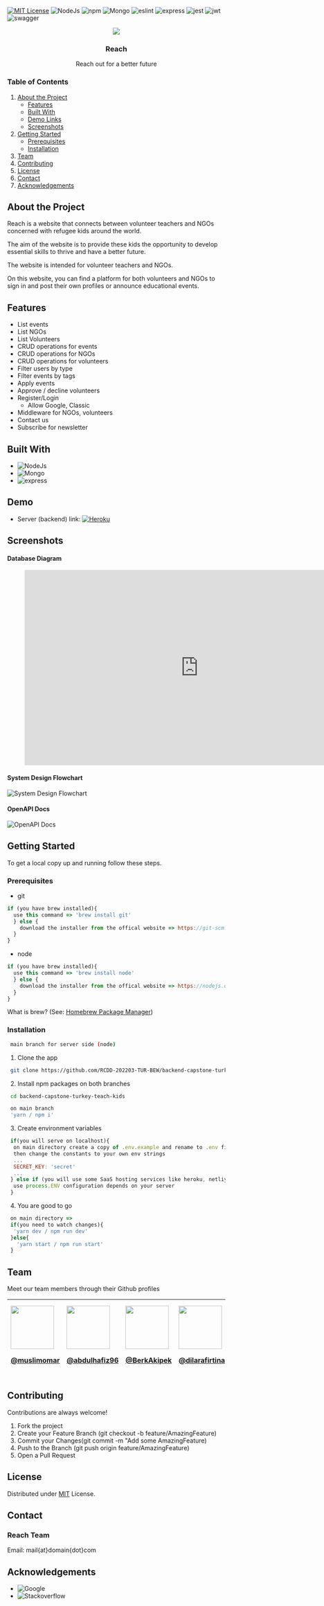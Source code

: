 
[![MIT License](https://img.shields.io/badge/License-MIT-green.svg)](https://choosealicense.com/licenses/mit/)
![NodeJs](https://img.shields.io/badge/Node.js-339933?style=for-the-badge&logo=nodedotjs&logoColor=white)
![npm](https://img.shields.io/badge/npm-CB3837?style=for-the-badge&logo=npm&logoColor=white)
![Mongo](https://img.shields.io/badge/MongoDB-4EA94B?style=for-the-badge&logo=mongodb&logoColor=white)
![eslint](https://img.shields.io/badge/eslint-3A33D1?style=for-the-badge&logo=eslint&logoColor=white)
![express](https://img.shields.io/badge/Express.js-000000?style=for-the-badge&logo=express&logoColor=white)
![jest](https://img.shields.io/badge/Jest-C21325?style=for-the-badge&logo=jest&logoColor=white)
![jwt]( 	https://img.shields.io/badge/JWT-000000?style=for-the-badge&logo=JSON%20web%20tokens&logoColor=white)
![swagger](https://img.shields.io/badge/Swagger-85EA2D?style=for-the-badge&logo=Swagger&logoColor=white)

<div align="center">
  <img src="https://img.freepik.com/free-vector/social-team-helping-charity-sharing-hope_74855-6660.jpg?w=740&t=st=1660832756~exp=1660833356~hmac=2bfd07cb5fac91f98af21b6034a0e23470b91a4e5006c6b392d7e58a02a5e3f" />

  ### Reach
  Reach out for a better future
</div>

### Table of Contents  
1. [About the Project](#about)  
    - [Features](#features)
    - [Built With](#builtwith)
    - [Demo Links](#demo)
    - [Screenshots](#screenshots)
2. [Getting Started](#gettingStarted)  
    - [Prerequisites](#prerequisites)
    - [Installation](#installation)
3. [Team](#team) 
4. [Contributing](#contributing) 
5. [License](#license) 
6. [Contact](#contact) 
7. [Acknowledgements](#acknowledgements) 

<a name="about"></a>
##  About the Project 

Reach is a website that connects between volunteer teachers and NGOs concerned with refugee kids around the world. 

The aim of the website is to provide these kids the opportunity to develop essential skills to thrive and have a better future.

The website is intended for volunteer teachers and NGOs.

On this website, you can find a platform for both volunteers and NGOs to sign in and post their own profiles or announce educational events. 



<a name="features"></a>
## Features

- List events
- List NGOs
- List Volunteers
- CRUD operations for events
- CRUD operations for NGOs
- CRUD operations for volunteers
- Filter users by type
- Filter events by tags
- Apply events 
- Approve / decline volunteers
- Register/Login
  - Allow Google, Classic
- Middleware for NGOs, volunteers
- Contact us 
- Subscribe for newsletter

<a name="builtwith"></a>
## Built With

- ![NodeJs](https://img.shields.io/badge/Node.js-339933?style=for-the-badge&logo=nodedotjs&logoColor=white)
- ![Mongo](https://img.shields.io/badge/MongoDB-4EA94B?style=for-the-badge&logo=mongodb&logoColor=white)
- ![express](https://img.shields.io/badge/Express.js-000000?style=for-the-badge&logo=express&logoColor=white)

<a name="demo"></a>
## Demo

- Server (backend) link: [![Heroku](https://img.shields.io/badge/Heroku-430098?style=for-the-badge&logo=heroku&logoColor=white)](https://reach-capstone.herokuapp.com/api-docs/#/)

<a name="screenshots"></a>
## Screenshots

#### Database Diagram
<figure><iframe style="border: 1px solid rgba(0, 0, 0, 0.1);" width="800" height="450" src="https://www.figma.com/embed?embed_host=share&url=https%3A%2F%2Fwww.figma.com%2Ffile%2Fhu2oVZwkmycLuqlkBqN92Y%2FDatabase-(Copy)%3Fnode-id%3D0%253A1" allowfullscreen></iframe></figure>

#### System Design Flowchart
![System Design Flowchart](https://i.ibb.co/wgfS90j/system.png)

#### OpenAPI Docs
![OpenAPI Docs](https://i.ibb.co/6BBm6Qx/swagger.png)

<a name="gettingStarted"></a>
##  Getting Started
To get a local copy up and running follow these steps.

<a name="prerequisites"></a>
### Prerequisites

- git

```javascript
if (you have brew installed){
  use this command => 'brew install git'
  } else {
    download the installer from the offical website => https://git-scm.com/downloads
  }
}
```

- node

```javascript
if (you have brew installed){
  use this command => 'brew install node'
  } else {
    download the installer from the offical website => https://nodejs.org/en/
  }
}
```

What is brew? (See: [Homebrew Package Manager](https://brew.sh/index_tr))

<a name="installation"></a>
### Installation

```bash
 main branch for server side (node)
```

1. Clone the app
```bash
 git clone https://github.com/RCDD-202203-TUR-BEW/backend-capstone-turkey-teach-kids.git
```

2. Install npm packages on both branches
```bash
 cd backend-capstone-turkey-teach-kids
```
```bash
 on main branch
 'yarn / npm i'
```

3. Create environment variables 
```javascript
 if(you will serve on localhost){
  on main directory create a copy of .env.example and rename to .env file
  then change the constants to your own env strings
  ...
  SECRET_KEY: 'secret'
  ...
 } else if (you will use some SaaS hosting services like heroku, netliy etc){
  use process.ENV configuration depends on your server
 }
```
4. You are good to go
```js
 on main directory =>
 if(you need to watch changes){
  'yarn dev / npm run dev'
 }else{
   'yarn start / npm run start'
 }
```
<a name="team"></a>
## Team
Meet our team members through their Github profiles


| <img width="100px" src="https://ca.slack-edge.com/T038H554JTZ-U039S4DU46S-001949f870b8-512" /><p>[@muslimomar](https://github.com/muslimomar)</p>  | <img width="100px" src="https://avatars.githubusercontent.com/u/102875952?v=4" />  <p>[@abdulhafiz96](https://github.com/abdulhafiz96)</p>   | <img width="100px" src="https://avatars.githubusercontent.com/u/38300766?v=4" /> <p>[@BerkAkipek](https://github.com/BerkAkipek)</p> | <img width="100px" src="https://ca.slack-edge.com/T038H554JTZ-U038XP28FN2-5020e687f427-512" /> <p>[@dilarafirtina](https://github.com/dilarafirtina/)</p> | <img width="100px" src="https://ca.slack-edge.com/T038H554JTZ-U038PQJBQ23-f7b31338816e-512" /> <p>[@sobhan-shams](https://github.com/sobhan-shams)</p>| <img width="100px" src="https://avatars.githubusercontent.com/u/102862314?v=4" /> <p>[@yamanrajab90](https://github.com/yamanrajab90)</p> |
| :-------- | :------- | :----------- | :----- |:------- | :------- | 

<a name="contributing"></a>
## Contributing

Contributions are always welcome!

1. Fork the project
2. Create your Feature Branch (git checkout -b feature/AmazingFeature)
3. Commit your Changes(git commit -m "Add some AmazingFeature)
4. Push to the Branch (git push origin feature/AmazingFeature)
5. Open a Pull Request

<a name="license"></a>
## License

Distributed under [MIT](https://choosealicense.com/licenses/mit/) License.

<a name="contact"></a>
## Contact

### Reach Team
Email: mail{at}domain{dot}com

<a name="acknowledgements"></a>
## Acknowledgements

 - ![Google](https://img.shields.io/badge/Google_Cloud-4285F4?style=for-the-badge&logo=google-cloud&logoColor=white)
  - ![Stackoverflow](https://img.shields.io/badge/Stack_Overflow-FE7A16?style=for-the-badge&logo=stack-overflow&logoColor=white)



    






